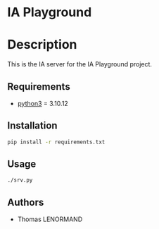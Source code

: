 # IA Playground

# Description

This is the IA server for the IA Playground project.

## Requirements

- [python3](https://www.python.org/downloads/) = 3.10.12

## Installation

```bash
pip install -r requirements.txt
```

## Usage

```bash
./srv.py
```

## Authors

- Thomas LENORMAND
